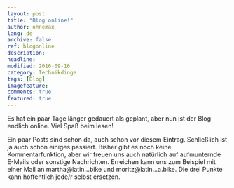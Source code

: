 ```yaml
---
layout: post
title: "Blog online!"
author: ohnemax
lang: de
archive: false
ref: blogonline
description: 
headline: 
modified: 2016-09-16
category: Technikdinge
tags: [Blog]
imagefeature: 
comments: true
featured: true
---
```


Es hat ein paar Tage länger gedauert als geplant, aber nun ist der Blog endlich online. Viel Spaß beim lesen!

Ein paar Posts sind schon da, auch schon vor diesem Eintrag. Schließlich ist ja auch schon einiges passiert. Bisher gibt es noch keine Kommentarfunktion, aber wir freuen uns auch natürlich auf aufmunternde E-Mails oder sonstige Nachrichten. Erreichen kann uns zum Beispiel mit einer Mail an martha@latin...bike und moritz@latin...a.bike. Die drei Punkte kann hoffentlich jede/r selbst ersetzen.
